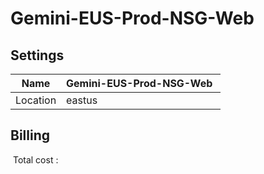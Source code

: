 # Gemini-EUS-Prod-NSG-Web

## Settings


| Name | Gemini-EUS-Prod-NSG-Web  |
| --- | --- |
| Location | eastus  |








## Billing
 Total cost : 
